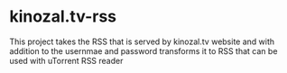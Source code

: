 # kinozal.tv-rss
This project takes the RSS that is served by kinozal.tv website and with addition to the usernmae and password transforms it to RSS that can be used with uTorrent RSS reader
